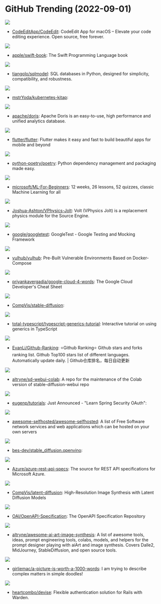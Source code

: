 # GitHub Trending (2022-09-01)

![](https://img.shields.io/badge/Swift-New%20289-green?style=flat-square&logo=appveyor)
- [CodeEditApp/CodeEdit](https://github.com/CodeEditApp/CodeEdit): CodeEdit App for macOS – Elevate your code editing experience. Open source, free forever.

![](https://img.shields.io/badge/Markdown-New%20161-green?style=flat-square&logo=appveyor)
- [apple/swift-book](https://github.com/apple/swift-book): The Swift Programming Language book

![](https://img.shields.io/badge/Python-New%2060-green?style=flat-square&logo=appveyor)
- [tiangolo/sqlmodel](https://github.com/tiangolo/sqlmodel): SQL databases in Python, designed for simplicity, compatibility, and robustness.

![](https://img.shields.io/badge/none-New%2048-green?style=flat-square&logo=appveyor)
- [mstrYoda/kubernetes-kitap](https://github.com/mstrYoda/kubernetes-kitap): 

![](https://img.shields.io/badge/C%2B%2B-New%2043-green?style=flat-square&logo=appveyor)
- [apache/doris](https://github.com/apache/doris): Apache Doris is an easy-to-use, high performance and unified analytics database.

![](https://img.shields.io/badge/Dart-New%2049-green?style=flat-square&logo=appveyor)
- [flutter/flutter](https://github.com/flutter/flutter): Flutter makes it easy and fast to build beautiful apps for mobile and beyond

![](https://img.shields.io/badge/Python-New%2056-green?style=flat-square&logo=appveyor)
- [python-poetry/poetry](https://github.com/python-poetry/poetry): Python dependency management and packaging made easy.

![](https://img.shields.io/badge/Jupyter%20Notebook-New%20242-green?style=flat-square&logo=appveyor)
- [microsoft/ML-For-Beginners](https://github.com/microsoft/ML-For-Beginners): 12 weeks, 26 lessons, 52 quizzes, classic Machine Learning for all

![](https://img.shields.io/badge/C%2B%2B-New%20105-green?style=flat-square&logo=appveyor)
- [Joshua-Ashton/VPhysics-Jolt](https://github.com/Joshua-Ashton/VPhysics-Jolt): Volt (VPhysics Jolt) is a replacement physics module for the Source Engine.

![](https://img.shields.io/badge/C%2B%2B-New%2052-green?style=flat-square&logo=appveyor)
- [google/googletest](https://github.com/google/googletest): GoogleTest - Google Testing and Mocking Framework

![](https://img.shields.io/badge/Dockerfile-New%2084-green?style=flat-square&logo=appveyor)
- [vulhub/vulhub](https://github.com/vulhub/vulhub): Pre-Built Vulnerable Environments Based on Docker-Compose

![](https://img.shields.io/badge/none-New%2049-green?style=flat-square&logo=appveyor)
- [priyankavergadia/google-cloud-4-words](https://github.com/priyankavergadia/google-cloud-4-words): The Google Cloud Developer's Cheat Sheet

![](https://img.shields.io/badge/Jupyter%20Notebook-New%20721-green?style=flat-square&logo=appveyor)
- [CompVis/stable-diffusion](https://github.com/CompVis/stable-diffusion): 

![](https://img.shields.io/badge/TypeScript-New%2054-green?style=flat-square&logo=appveyor)
- [total-typescript/typescript-generics-tutorial](https://github.com/total-typescript/typescript-generics-tutorial): Interactive tutorial on using generics in TypeScript

![](https://img.shields.io/badge/Python-New%2097-green?style=flat-square&logo=appveyor)
- [EvanLi/Github-Ranking](https://github.com/EvanLi/Github-Ranking): ⭐Github Ranking⭐ Github stars and forks ranking list. Github Top100 stars list of different languages. Automatically update daily. | Github仓库排名，每日自动更新

![](https://img.shields.io/badge/Jupyter%20Notebook-New%2036-green?style=flat-square&logo=appveyor)
- [altryne/sd-webui-colab](https://github.com/altryne/sd-webui-colab): A repo for the maintenance of the Colab version of stable-diffusion-webui repo

![](https://img.shields.io/badge/Java-New%2015-green?style=flat-square&logo=appveyor)
- [eugenp/tutorials](https://github.com/eugenp/tutorials): Just Announced - "Learn Spring Security OAuth":

![](https://img.shields.io/badge/JavaScript-New%20244-green?style=flat-square&logo=appveyor)
- [awesome-selfhosted/awesome-selfhosted](https://github.com/awesome-selfhosted/awesome-selfhosted): A list of Free Software network services and web applications which can be hosted on your own servers

![](https://img.shields.io/badge/Python-New%20164-green?style=flat-square&logo=appveyor)
- [bes-dev/stable_diffusion.openvino](https://github.com/bes-dev/stable_diffusion.openvino): 

![](https://img.shields.io/badge/TypeScript-New%202-green?style=flat-square&logo=appveyor)
- [Azure/azure-rest-api-specs](https://github.com/Azure/azure-rest-api-specs): The source for REST API specifications for Microsoft Azure.

![](https://img.shields.io/badge/Jupyter%20Notebook-New%2041-green?style=flat-square&logo=appveyor)
- [CompVis/latent-diffusion](https://github.com/CompVis/latent-diffusion): High-Resolution Image Synthesis with Latent Diffusion Models

![](https://img.shields.io/badge/JavaScript-New%2011-green?style=flat-square&logo=appveyor)
- [OAI/OpenAPI-Specification](https://github.com/OAI/OpenAPI-Specification): The OpenAPI Specification Repository

![](https://img.shields.io/badge/none-New%2085-green?style=flat-square&logo=appveyor)
- [altryne/awesome-ai-art-image-synthesis](https://github.com/altryne/awesome-ai-art-image-synthesis): A list of awesome tools, ideas, prompt engineering tools, colabs, models, and helpers for the prompt designer playing with aiArt and image synthesis. Covers Dalle2, MidJourney, StableDiffusion, and open source tools.

![](https://img.shields.io/badge/none-New%20179-green?style=flat-square&logo=appveyor)
- [girliemac/a-picture-is-worth-a-1000-words](https://github.com/girliemac/a-picture-is-worth-a-1000-words): I am trying to describe complex matters in simple doodles!

![](https://img.shields.io/badge/Ruby-New%2013-green?style=flat-square&logo=appveyor)
- [heartcombo/devise](https://github.com/heartcombo/devise): Flexible authentication solution for Rails with Warden.

